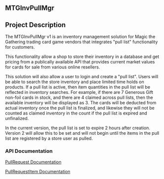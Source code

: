 ## MTGInvPullMgr ##

## Project Description ##

The MTGInvPullMgr v1 is an inventory management solution for Magic the Gathering trading card game vendors that integrates "pull list" functionality for customers.

This functionality allow a shop to store their inventory in a database and get pricing from a publically available API that provides current market values for cards for sale from various online resellers.

This solution will also allow a user to login and create a "pull list". Users will be able to search the store inventory and place limited time holds on products. If a pull list is active, then item quantities in the pull list will be reflected in inventory searches. For example, if there are 7 Generous Gift non-foil cards in stock, and there are 4 claimed across pull lists, then the available inventory will be displayed as 3. The cards will be deducted from actual inventory once the pull list is finalized, and likewise they will not be counted as claimed inventory in the count if the pull list is expired and unfinalized.

In the current version, the pull list is set to expire 2 hours after creation. Version 2 will allow this to be set and will not begin until the items in the pull list are registered by a store user as pulled.


### API Documentation ###

[PullRequest Documentation](./PullRequest.md)

[PullRequestItem Documentation](./PullRequestItem.md)


